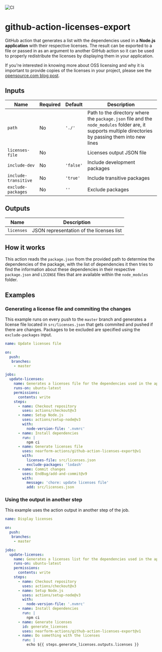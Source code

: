 ![CI](https://github.com/nearform-actions/github-action-licenses-export/actions/workflows/ci.yml/badge.svg?event=push)

# github-action-licenses-export

GitHub action that generates a list with the dependencies used in a **Node.js application** with their respective licenses. The result can be exported to a file or passed in as an argument to another GitHub action so it can be used to properly redistribute the licenses by displaying them in your application.

If you're interested in knowing more about OSS licensing and why it is important to provide copies of the licenses in your project, please see the [opensource.com blog post](https://opensource.com/article/17/9/open-source-licensing).

## Inputs

| Name                 | Required | Default   | Description                                                                                                                                            |
| -------------------- | -------- | --------- | ------------------------------------------------------------------------------------------------------------------------------------------------------ |
| `path`               | No       | `'./'`    | Path to the directory where the `package.json` file and the `node_modules` folder are, it supports multiple directories by passing them into new lines |
| `licenses-file`      | No       |           | Licenses output JSON file                                                                                                                              |
| `include-dev`        | No       | `'false'` | Include development packages                                                                                                                           |
| `include-transitive` | No       | `'true'`  | Include transitive packages                                                                                                                            |
| `exclude-packages`   | No       | `''`      | Exclude packages                                                                                                                            |

## Outputs

| Name       | Description                              |
| ---------- | ---------------------------------------- |
| `licenses` | JSON representation of the licenses list |

## How it works

This action reads the `package.json` from the provided path to determine the dependencies of the package, with the list of dependencies it then tries to find the information about these dependencies in their respective `package.json` and `LICENSE` files that are available within the `node_modules` folder.

## Examples

### Generating a license file and commiting the changes

This example runs on every push to the `master` branch and generates a license file located in `src/licenses.json` that gets commited and pushed if there are changes. Packages to be excluded are specified using the `exclude-packages` input.

```yaml
name: Update licenses file

on:
  push:
   branches:
    - master

jobs:
  update-licenses:
    name: Generates a licenses file for the dependencies used in the application and commits the changes
    runs-on: ubuntu-latest
    permissions:
      contents: write
    steps:
      - name: Checkout repository
        uses: actions/checkout@v3
      - name: Setup Node.js
        uses: actions/setup-node@v3
        with:
          node-version-file: '.nvmrc'
      - name: Install dependencies
        run: |
          npm ci
      - name: Generate licenses file
        uses: nearform-actions/github-action-licenses-export@v1
        with:
          licenses-file: src/licenses.json
          exclude-packages: 'lodash'
      - name: Commit changes
        uses: EndBug/add-and-commit@v9
        with:
          message: 'chore: update licenses file'
          add: src/licenses.json
```

### Using the output in another step

This example uses the action output in another step of the job.

```yaml
name: Display licenses

on:
  push:
   branches:
    - master

jobs:
  update-licenses:
    name: Generates a licenses list for the dependencies used in the application and commits the changes
    runs-on: ubuntu-latest
    permissions:
      contents: write
    steps:
      - name: Checkout repository
        uses: actions/checkout@v3
      - name: Setup Node.js
        uses: actions/setup-node@v3
        with:
          node-version-file: '.nvmrc'
      - name: Install dependencies
        run: |
          npm ci
      - name: Generate licenses
        id: generate_licenses
        uses: nearform-actions/github-action-licenses-export@v1
      - name: Do something with the licenses
        run: |
          echo ${{ steps.generate_licenses.outputs.licenses }}
```
